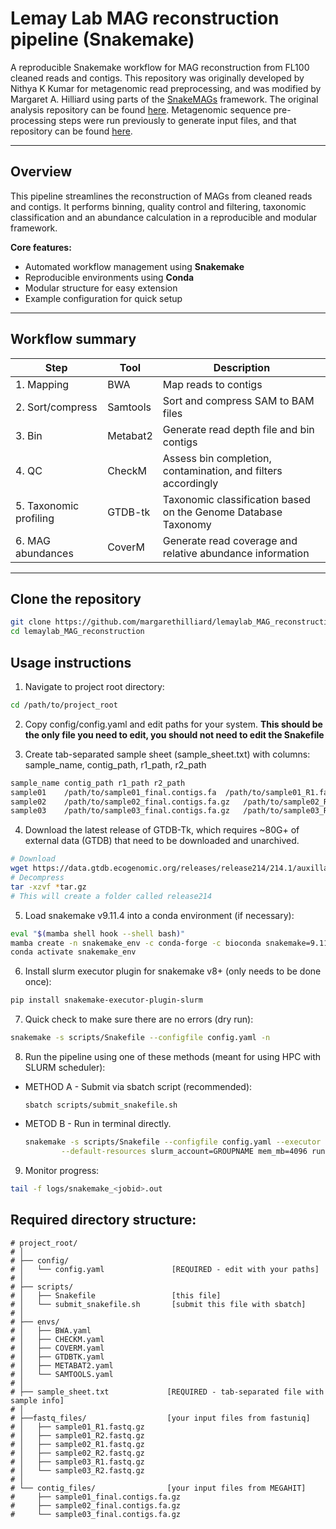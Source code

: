 # Lemay Lab MAG reconstruction pipeline (Snakemake)

A reproducible Snakemake workflow for MAG reconstruction from FL100 cleaned reads and contigs. This repository was originally developed by Nithya K Kumar for metagenomic read preprocessing, and was modified by Margaret A. Hilliard using parts of the [SnakeMAGs](https://github.com/Nachida08/SnakeMAGs) framework. The original analysis repository can be found [here](https://github.com/margarethilliard/VB12-analysis). Metagenomic sequence pre-processing steps were run previously to generate input files, and that repository can be found [here](https://github.com/dglemay/ARG_metagenome).

---

## Overview
This pipeline streamlines the reconstruction of MAGs from cleaned reads and contigs. It performs binning, quality control and filtering, taxonomic classification and an abundance calculation in a reproducible and modular framework.

**Core features:**
- Automated workflow management using **Snakemake**
- Reproducible environments using **Conda**
- Modular structure for easy extension
- Example configuration for quick setup

---

##  Workflow summary

| Step | Tool | Description |
|------|------|--------------|
| 1. Mapping | BWA | Map reads to contigs |
| 2. Sort/compress | Samtools | Sort and compress SAM to BAM files |
| 3. Bin | Metabat2 | Generate read depth file and bin contigs |
| 4. QC | CheckM | Assess bin completion, contamination, and filters accordingly |
| 5. Taxonomic profiling | GTDB-tk | Taxonomic classification based on the Genome Database Taxonomy |
| 6. MAG abundances | CoverM | Generate read coverage and relative abundance information |

---

## Clone the repository
```bash
git clone https://github.com/margarethilliard/lemaylab_MAG_reconstruction
cd lemaylab_MAG_reconstruction
```


 Usage instructions
 ------------------
1.   Navigate to project root directory:
```bash
cd /path/to/project_root
```
 
2. Copy config/config.yaml and edit paths for your system. **This should be the only file you need to edit, you should not need to edit the Snakefile**

3. Create tab-separated sample sheet (sample_sheet.txt) with columns: sample_name, contig_path, r1_path, r2_path
```bash
sample_name	contig_path	r1_path	r2_path
sample01	/path/to/sample01_final.contigs.fa	/path/to/sample01_R1.fastq.gz	/path/to/sample01_R2.fastq.gz
sample02	/path/to/sample02_final.contigs.fa.gz	/path/to/sample02_R1.fastq.gz	/path/to/sample02_R2.fastq.gz
sample03	/path/to/sample03_final.contigs.fa.gz	/path/to/sample03_R1.fastq.gz	/path/to/sample03_R2.fastq.gz
```

4. Download the latest release of GTDB-Tk, which requires ~80G+ of external data (GTDB) that need to be downloaded and unarchived. 
```bash
# Download 
wget https://data.gtdb.ecogenomic.org/releases/release214/214.1/auxillary_files/gtdbtk_r214_data.tar.gz
# Decompress
tar -xzvf *tar.gz
# This will create a folder called release214
```

5. Load snakemake v9.11.4 into a conda environment (if necessary):
```bash
eval "$(mamba shell hook --shell bash)"
mamba create -n snakemake_env -c conda-forge -c bioconda snakemake=9.11.4
conda activate snakemake_env
```

 6. Install slurm executor plugin for snakemake v8+ (only needs to be done once):
 ```bash
pip install snakemake-executor-plugin-slurm
```

 7. Quick check to make sure there are no errors (dry run):
```bash
snakemake -s scripts/Snakefile --configfile config.yaml -n
```

8. Run the pipeline using one of these methods (meant for using HPC with SLURM scheduler):
* METHOD A - Submit via sbatch script (recommended):
    ```
    sbatch scripts/submit_snakefile.sh
    ````

* METOD B - Run in terminal directly. 
    ```bash
    snakemake -s scripts/Snakefile --configfile config.yaml --executor slurm --jobs 20 --use-conda \
            --default-resources slurm_account=GROUPNAME mem_mb=4096 runtime=600
    ```

9. Monitor progress:
```bash
tail -f logs/snakemake_<jobid>.out
```

Required directory structure:
-----------------------
```
# project_root/
# │
# ├── config/
# │   └── config.yaml               [REQUIRED - edit with your paths]
# │
# ├── scripts/
# │   ├── Snakefile                 [this file]
# │   └── submit_snakefile.sh       [submit this file with sbatch]
# │
# ├── envs/
# │   ├── BWA.yaml              
# │   ├── CHECKM.yaml   
# │   ├── COVERM.yaml                
# │   ├── GTDBTK.yaml 
# │   ├── METABAT2.yaml        
# │	  └── SAMTOOLS.yaml 
# │	
# ├── sample_sheet.txt             [REQUIRED - tab-separated file with sample info]
# │
# ├──fastq_files/                  [your input files from fastuniq]
# │   ├── sample01_R1.fastq.gz
# │   ├── sample01_R2.fastq.gz
# │   ├── sample02_R1.fastq.gz
# │   ├── sample02_R2.fastq.gz
# │   ├── sample03_R1.fastq.gz
# │   └── sample03_R2.fastq.gz	
# │
# └── contig_files/                [your input files from MEGAHIT]
#     ├── sample01_final.contigs.fa.gz
#     ├── sample02_final.contigs.fa.gz
#     └── sample03_final.contigs.fa.gz
```
